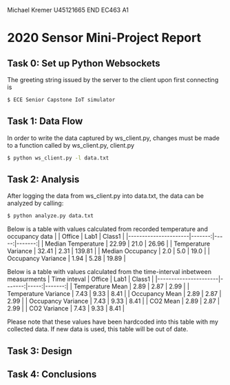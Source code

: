 Michael Kremer
U45121665
END EC463 A1
# 2020 Sensor Mini-Project Report

## Task 0: Set up Python Websockets
The greeting string issued by the server to the client upon first connecting is
```sh
$ ECE Senior Capstone IoT simulator
```

## Task 1: Data Flow
In order to write the data captured by ws_client.py, changes must be made to a function called by ws_client.py,
client.py

```sh
$ python ws_client.py -l data.txt
```



## Task 2: Analysis
After logging the data from ws_client.py into data.txt, the data can be analyzed by calling:
```sh
$ python analyze.py data.txt
```

Below is a table with values calculated from recorded temperature and occupancy data
|                      | Office | Lab1 | Class1 |
|----------------------|-------:|-----:|-------:|
| Median Temperature   |  22.99 | 21.0 |  26.96 |
| Temperature Variance |  32.41 | 2.31 | 139.81 |
| Median Occupancy     |    2.0 |  5.0 |   19.0 |
| Occupancy Variance   |   1.94 | 5.28 |  19.89 |


Below is a table with values calculated from the time-interval inbetween measurments
| Time inteval         | Office | Lab1 | Class1 |
|----------------------|-------:|-----:|-------:|
| Temperature Mean     |   2.89 | 2.87 |   2.99 |
| Temperature Variance |   7.43 | 9.33 |   8.41 |
| Occupancy Mean       |   2.89 | 2.87 |   2.99 |
| Occupancy Variance   |   7.43 | 9.33 |   8.41 |
| CO2 Mean             |   2.89 | 2.87 |   2.99 |
| CO2 Variance         |   7.43 | 9.33 |   8.41 |

Please note that these values have been hardcoded into this table with my collected data. If new data is used, this table will be out of date.




## Task 3: Design

## Task 4: Conclusions

